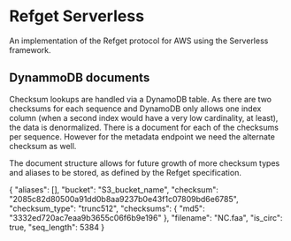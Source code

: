# Refget Serverless

An implementation of the Refget protocol for AWS using the Serverless framework.

## DynammoDB documents

Checksum lookups are handled via a DynamoDB table. As there are two checksums for each sequence and DynamoDB only allows one index column (when a second index would have a very low cardinality, at least), the data is denormalized. There is a document for each of the checksums per sequence. However for the metadata endpoint we need the alternate checksum as well.

The document structure allows for future growth of more checksum types and aliases to be stored, as defined by the Refget specification.

{
  "aliases": [],
  "bucket": "S3_bucket_name",
  "checksum": "2085c82d80500a91dd0b8aa9237b0e43f1c07809bd6e6785",
  "checksum_type": "trunc512",
  "checksums": {
    "md5": "3332ed720ac7eaa9b3655c06f6b9e196"
  },
  "filename": "NC.faa",
  "is_circ": true,
  "seq_length": 5384
}